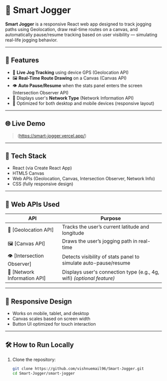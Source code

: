 # 🏃 Smart Jogger

**Smart Jogger** is a responsive React web app designed to track jogging paths using Geolocation, draw real-time routes on a canvas, and automatically pause/resume tracking based on user visibility — simulating real-life jogging behavior.

---

## 📌 Features

- 📍 **Live Jog Tracking** using device GPS (Geolocation API)
- 🖼️ **Real-Time Route Drawing** on a Canvas (Canvas API)
- 👁️ **Auto Pause/Resume** when the stats panel enters the screen (Intersection Observer API)
- 📶 Displays user's **Network Type** (Network Information API)
- 🧠 Optimized for both desktop and mobile devices (responsive layout)

---

## 🌐 Live Demo

>(https://smart-jogger.vercel.app/)  

---

## 🔧 Tech Stack

- React (via Create React App)
- HTML5 Canvas
- Web APIs (Geolocation, Canvas, Intersection Observer, Network Info)
- CSS (fully responsive design)

---

## 🚀 Web APIs Used

| API                          | Purpose                                                                 |
|-----------------------------|-------------------------------------------------------------------------|
| 📍 [Geolocation API]         | Tracks the user’s current latitude and longitude                        |
| 🖼️ [Canvas API]              | Draws the user’s jogging path in real-time                              |
| 👁️ [Intersection Observer]  | Detects visibility of stats panel to simulate auto-pause/resume         |
| 📶 [Network Information API] | Displays user's connection type (e.g., 4g, wifi) *(optional feature)*  |

---

## 📱 Responsive Design

- Works on mobile, tablet, and desktop
- Canvas scales based on screen width
- Button UI optimized for touch interaction

---

## 🛠️ How to Run Locally

1. Clone the repository:
   ```bash
   git clone https://github.com/vishnuemail96/Smart-Jogger.git
   cd Smart-Jogger/smart-jogger

